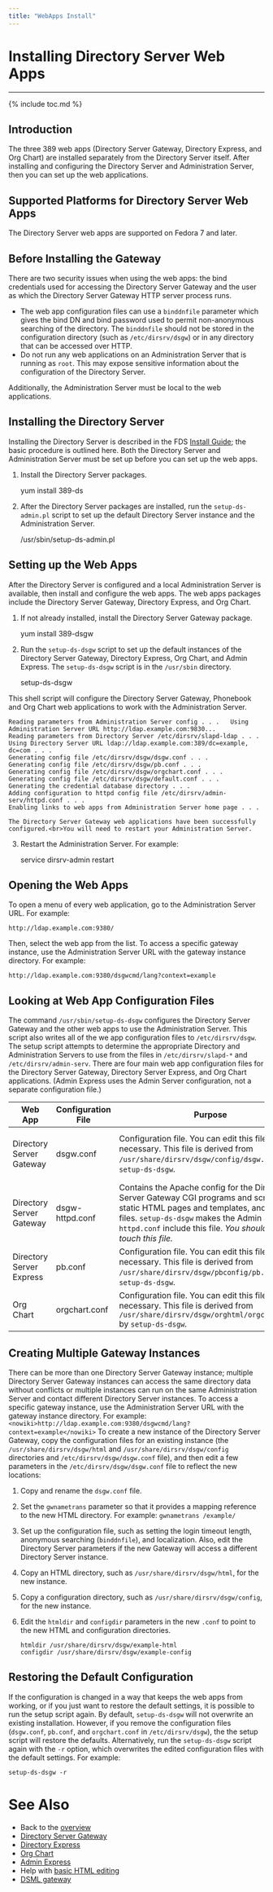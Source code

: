 ```yaml
---
title: "WebApps Install"
---
```


# Installing Directory Server Web Apps
--------------------------------------

{% include toc.md %}

Introduction
----------------

The three 389 web apps (Directory Server Gateway, Directory Express, and Org Chart) are installed separately from the Directory Server itself. After installing and configuring the Directory Server and Administration Server, then you can set up the web applications.

Supported Platforms for Directory Server Web Apps
-------------------------------------------------

The Directory Server web apps are supported on Fedora 7 and later.

Before Installing the Gateway
-----------------------------

There are two security issues when using the web apps: the bind credentials used for accessing the Directory Server Gateway and the user as which the Directory Server Gateway HTTP server process runs.

-   The web app configuration files can use a `binddnfile` parameter which gives the bind DN and bind password used to permit non-anonymous searching of the directory. The `binddnfile` should not be stored in the configuration directory (such as `/etc/dirsrv/dsgw`) or in any directory that can be accessed over HTTP.
-   Do not run any web applications on an Administration Server that is running as `root`. This may expose sensitive information about the configuration of the Directory Server.

Additionally, the Administration Server must be local to the web applications.

Installing the Directory Server
-------------------------------

Installing the Directory Server is described in the FDS [Install Guide](Install_Guide "wikilink"); the basic procedure is outlined here. Both the Directory Server and Administration Server must be set up before you can set up the web apps.

1.  Install the Directory Server packages.

    yum install 389-ds

2.  After the Directory Server packages are installed, run the `setup-ds-admin.pl` script to set up the default Directory Server instance and the Administration Server.

    /usr/sbin/setup-ds-admin.pl

Setting up the Web Apps
-----------------------

After the Directory Server is configured and a local Administration Server is available, then install and configure the web apps. The web apps packages include the Directory Server Gateway, Directory Express, and Org Chart.

1.  If not already installed, install the Directory Server Gateway package.

    yum install 389-dsgw

2.  Run the `setup-ds-dsgw` script to set up the default instances of the Directory Server Gateway, Directory Express, Org Chart, and Admin Express. The `setup-ds-dsgw` script is in the `/usr/sbin` directory.

    setup-ds-dsgw

This shell script will configure the Directory Server Gateway, Phonebook and Org Chart web applications to work with the Administration Server.

    Reading parameters from Administration Server config . . .   Using Administration Server URL http://ldap.example.com:9830...
    Reading parameters from Directory Server /etc/dirsrv/slapd-ldap . . .
    Using Directory Server URL ldap://ldap.example.com:389/dc=example, dc=com . . .
    Generating config file /etc/dirsrv/dsgw/dsgw.conf . . .
    Generating config file /etc/dirsrv/dsgw/pb.conf . . .
    Generating config file /etc/dirsrv/dsgw/orgchart.conf . . .
    Generating config file /etc/dirsrv/dsgw/default.conf . . .
    Generating the credential database directory . . .
    Adding configuration to httpd config file /etc/dirsrv/admin-serv/httpd.conf . . .
    Enabling links to web apps from Administration Server home page . . .

    The Directory Server Gateway web applications have been successfully configured.<br>You will need to restart your Administration Server.

3.  Restart the Administration Server. For example:

    service dirsrv-admin restart

Opening the Web Apps
--------------------

To open a menu of every web application, go to the Administration Server URL. For example:
    
    http://ldap.example.com:9380/

Then, select the web app from the list.
To access a specific gateway instance, use the Administration Server URL with the gateway instance directory. For example:

    http://ldap.example.com:9380/dsgwcmd/lang?context=example

Looking at Web App Configuration Files
--------------------------------------

The command `/usr/sbin/setup-ds-dsgw` configures the Directory Server Gateway and the other web apps to use the Administration Server. This script also writes all of the we app configuration files to `/etc/dirsrv/dsgw`. The setup script attempts to determine the appropriate Directory and Administration Servers to use from the files in `/etc/dirsrv/slapd-*` and `/etc/dirsrv/admin-serv`.
There are four main web app configuration files for the Directory Server Gateway, Directory Server Express, and Org Chart applications. (Admin Express uses the Admin Server configuration, not a separate configuration file.)

|**Web App**|**Configuration File**|**Purpose**|**More Info** |
|-----------|----------------------|-----------|--------------|
|Directory Server Gateway|dsgw.conf|Configuration file. You can edit this file if necessary. This file is derived from `/usr/share/dirsrv/dsgw/config/dsgw.tmpl` by `setup-ds-dsgw`.|["Configuring General Gateway Behavior (dsgw.conf)](dsgw.html#config-dsgw) |
|Directory Server Gateway|dsgw-httpd.conf|Contains the Apache config for the Directory Server Gateway CGI programs and scripts, the static HTML pages and templates, and the help files. `setup-ds-dsgw` makes the Admin Server's `httpd.conf` include this file. *You should not touch this file.*|
|Directory Server Express|pb.conf|Configuration file. You can edit this file if necessary. This file is derived from `/usr/share/dirsrv/dsgw/pbconfig/pb.tmpl` by `setup-ds-dsgw`.|["Directory Express Configuration File (pb.conf)](dsexpress.html#dsexpress-pbconf) |
|Org Chart|orgchart.conf|Configuration file. You can edit this file if necessary. This file is derived from `/usr/share/dirsrv/dsgw/orghtml/orgchart.tmpl` by `setup-ds-dsgw`.|["Changing Org Chart Behavior"](orgchart.html#chart-behavior) |

Creating Multiple Gateway Instances
-----------------------------------

There can be more than one Directory Server Gateway instance; multiple Directory Server Gateway instances can access the same directory data without conflicts or multiple instances can run on the same Administration Server and contact different Directory Server instances.
To access a specific gateway instance, use the Administration Server URL with the gateway instance directory. For example:
`<nowiki>http://ldap.example.com:9380/dsgwcmd/lang?context=example</nowiki>`
To create a new instance of the Directory Server Gateway, copy the configuration files for an existing instance (the `/usr/share/dirsrv/dsgw/html` and `/usr/share/dirsrv/dsgw/config` directories and `/etc/dirsrv/dsgw/dsgw.conf` file), and then edit a few parameters in the `/etc/dirsrv/dsgw/dsgw.conf` file to reflect the new locations:

1.  Copy and rename the `dsgw.conf` file.
2.  Set the `gwnametrans` parameter so that it provides a mapping reference to the new HTML directory. For example:
    `gwnametrans /example/`
3.  Set up the configuration file, such as setting the login timeout length, anonymous searching (`binddnfile`), and localization. Also, edit the Directory Server parameters if the new Gateway will access a different Directory Server instance.
4.  Copy an HTML directory, such as `/usr/share/dirsrv/dsgw/html`, for the new instance.
5.  Copy a configuration directory, such as `/usr/share/dirsrv/dsgw/config`, for the new instance.
6.  Edit the `htmldir` and `configdir` parameters in the new `.conf` to point to the new HTML and configuration directories.
    
        htmldir /usr/share/dirsrv/dsgw/example-html
        configdir /usr/share/dirsrv/dsgw/example-config

Restoring the Default Configuration
-----------------------------------

If the configuration is changed in a way that keeps the web apps from working, or if you just want to restore the default settings, it is possible to run the setup script again. By default, `setup-ds-dsgw` will not overwrite an existing installation. However, if you remove the configuration files (`dsgw.conf`, `pb.conf`, and `orgchart.conf` in `/etc/dirsrv/dsgw`), the the setup script will restore the defaults.
Alternatively, run the `setup-ds-dsgw` script again with the `-r` option, which overwrites the edited configuration files with the default settings. For example:

    setup-ds-dsgw -r

See Also
========

-   Back to the [overview](webapps-overview.html)
-   [ Directory Server Gateway](dsgw.html)
-   [ Directory Express](dsexpress.html)
-   [ Org Chart](orgchart.html)
-   [ Admin Express](adminexpress.html)
-   Help with [ basic HTML editing](htmlediting.html)
-   [DSML gateway](dsml.html)

